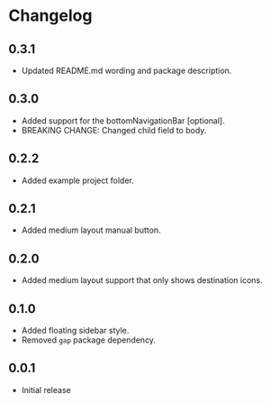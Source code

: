 # Changelog

## 0.3.1

- Updated README.md wording and package description.

## 0.3.0

- Added support for the bottomNavigationBar [optional].
- BREAKING CHANGE: Changed child field to body.

## 0.2.2

- Added example project folder.

## 0.2.1

- Added medium layout manual button.

## 0.2.0

- Added medium layout support that only shows destination icons.

## 0.1.0

- Added floating sidebar style.
- Removed `gap` package dependency.

## 0.0.1

- Initial release
